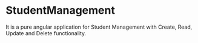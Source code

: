 # StudentManagement
It is a pure angular application for Student Management with Create, Read, Update and Delete functionality.
